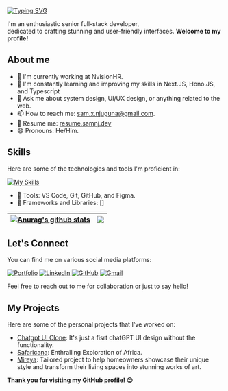 
<!-- <img align="right" alt="Coding" width="400" src="https://raw.githubusercontent.com/devSouvik/devSouvik/master/gif3.gif"> -->

[![Typing SVG](https://readme-typing-svg.demolab.com?font=Space+Grotesk&weight=500&size=40&duration=1996&pause=500&color=FF772E&multiline=true&width=435&height=114&lines=Hello%F0%9F%91%8B%2C;+I'm+Samson+Njuguna)](https://git.io/typing-svg)

I'm an enthusiastic senior full-stack developer, <br/>
dedicated to crafting stunning and user-friendly interfaces. **Welcome to my  profile!** 


## About me 

- 🔭 I'm currently working at NvisionHR.  
- 🌱 I'm constantly learning and improving my skills in Next.JS, Hono.JS, and Typescript
- 💬 Ask me about system design, UI/UX design, or anything related to the web.
- 📫 How to reach me: sam.x.njuguna@gmail.com.
- 📑 Resume me: [resume.samnj.dev](https://resume.samnj.dev/)
- 😄 Pronouns: He/Him.


## Skills

Here are some of the technologies and tools I'm proficient in:

<!-- ![Next.js](https://img.shields.io/badge/Next.js-000000?style=for-the-badge&logo=next.js&logoColor=white)
![React](https://img.shields.io/badge/React-61DAFB?style=for-the-badge&logo=react&logoColor=black)
![TypeScript](https://img.shields.io/badge/TypeScript-007ACC?style=for-the-badge&logo=typescript&logoColor=white)
![JavaScript](https://img.shields.io/badge/JavaScript-F7DF1E?style=for-the-badge&logo=javascript&logoColor=black)
![Tailwind CSS](https://img.shields.io/badge/Tailwind%20CSS-38B2AC?style=for-the-badge&logo=tailwind-css&logoColor=white)
![MongoDB](https://img.shields.io/badge/MongoDB-47A248?style=for-the-badge&logo=mongodb&logoColor=white)
![Sass](https://img.shields.io/badge/Sass-CC6699?style=for-the-badge&logo=sass&logoColor=white)
![CSS3](https://img.shields.io/badge/CSS3-1572B6?style=for-the-badge&logo=css3&logoColor=white)
-->
[![My Skills](https://skillicons.dev/icons?i=react,nextjs,threejs,typescript,nodejs,bun,tailwindcss,docker,postgres,prisma,git&theme=dark)](https://skillicons.dev)

- 🔧 Tools: VS Code, Git, GitHub, and  Figma.
- 🧰 Frameworks and Libraries: []


| <a href="https://github.com/sam-njuguna/github-readme-stats"><img align="center" src="https://github-readme-stats.vercel.app/api?username=sam-njuguna&show_icons=true&include_all_commits=true&theme=transparent&hide_border=true" alt="Anurag's github stats" /></a> | <a href="https://github.com/sam-njuguna/github-readme-stats"><img align="center" src="https://github-readme-stats.vercel.app/api/top-langs/?username=sam-njuguna&layout=compact&theme=transparent&hide_border=true" /></a> |
| ------------- | ------------- |



## Let's Connect 

You can find me on various social media platforms:

[![Portfolio](https://img.shields.io/badge/Portfolio-orange?style=for-the-badge)](https://www.samnj.dev)
[![LinkedIn](https://img.shields.io/badge/LinkedIn-blue?style=for-the-badge&logo=linkedin)](https://www.linkedin.com/in/sam-nj)
[![GitHub](https://img.shields.io/badge/GitHub-181717?style=for-the-badge&logo=github)](https://github.com/sam-njuguna)
[![Gmail](https://img.shields.io/badge/Gmail-red?style=for-the-badge&logo=gmail)](mailto:sam.x.njuguna@gmail.com)


Feel free to reach out to me for collaboration or just to say hello! 



## My Projects

Here are some of the personal projects that I've worked on:

- [Chatgpt UI Clone](https://gptc-ui.vercel.app/): It's just a fisrt chatGPT UI design without the functionality.
- [Safaricana](https://safaricana.vercel.app/): Enthralling Exploration of Africa.
- [Mireya](https://mireya.vercel.app/): Tailored project to help homeowners showcase their unique style and transform their living spaces into stunning works of art.

**Thank you for visiting my GitHub profile! 😊**
